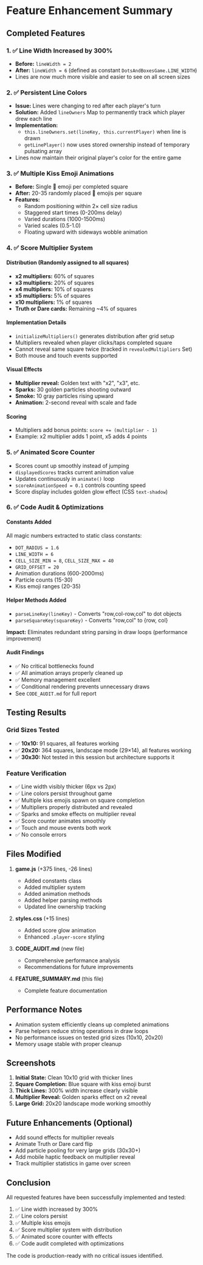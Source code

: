 # Feature Enhancement Summary

## Completed Features

### 1. ✅ Line Width Increased by 300%
- **Before:** `lineWidth = 2`
- **After:** `lineWidth = 6` (defined as constant `DotsAndBoxesGame.LINE_WIDTH`)
- Lines are now much more visible and easier to see on all screen sizes

### 2. ✅ Persistent Line Colors
- **Issue:** Lines were changing to red after each player's turn
- **Solution:** Added `lineOwners` Map to permanently track which player drew each line
- **Implementation:**
  - `this.lineOwners.set(lineKey, this.currentPlayer)` when line is drawn
  - `getLinePlayer()` now uses stored ownership instead of temporary pulsating array
- Lines now maintain their original player's color for the entire game

### 3. ✅ Multiple Kiss Emoji Animations
- **Before:** Single 💋 emoji per completed square
- **After:** 20-35 randomly placed 💋 emojis per square
- **Features:**
  - Random positioning within 2× cell size radius
  - Staggered start times (0-200ms delay)
  - Varied durations (1000-1500ms)
  - Varied scales (0.5-1.0)
  - Floating upward with sideways wobble animation

### 4. ✅ Score Multiplier System

#### Distribution (Randomly assigned to all squares)
- **x2 multipliers:** 60% of squares
- **x3 multipliers:** 20% of squares
- **x4 multipliers:** 10% of squares
- **x5 multipliers:** 5% of squares
- **x10 multipliers:** 1% of squares
- **Truth or Dare cards:** Remaining ~4% of squares

#### Implementation Details
- `initializeMultipliers()` generates distribution after grid setup
- Multipliers revealed when player clicks/taps completed square
- Cannot reveal same square twice (tracked in `revealedMultipliers` Set)
- Both mouse and touch events supported

#### Visual Effects
- **Multiplier reveal:** Golden text with "x2", "x3", etc.
- **Sparks:** 30 golden particles shooting outward
- **Smoke:** 10 gray particles rising upward
- **Animation:** 2-second reveal with scale and fade

#### Scoring
- Multipliers add bonus points: `score += (multiplier - 1)`
- Example: x2 multiplier adds 1 point, x5 adds 4 points

### 5. ✅ Animated Score Counter
- Scores count up smoothly instead of jumping
- `displayedScores` tracks current animation value
- Updates continuously in `animate()` loop
- `scoreAnimationSpeed = 0.1` controls counting speed
- Score display includes golden glow effect (CSS `text-shadow`)

### 6. ✅ Code Audit & Optimizations

#### Constants Added
All magic numbers extracted to static class constants:
- `DOT_RADIUS = 1.6`
- `LINE_WIDTH = 6`
- `CELL_SIZE_MIN = 8`, `CELL_SIZE_MAX = 40`
- `GRID_OFFSET = 20`
- Animation durations (600-2000ms)
- Particle counts (15-30)
- Kiss emoji ranges (20-35)

#### Helper Methods Added
- `parseLineKey(lineKey)` - Converts "row,col-row,col" to dot objects
- `parseSquareKey(squareKey)` - Converts "row,col" to {row, col}

**Impact:** Eliminates redundant string parsing in draw loops (performance improvement)

#### Audit Findings
- ✅ No critical bottlenecks found
- ✅ All animation arrays properly cleaned up
- ✅ Memory management excellent
- ✅ Conditional rendering prevents unnecessary draws
- See `CODE_AUDIT.md` for full report

## Testing Results

### Grid Sizes Tested
- ✅ **10x10:** 91 squares, all features working
- ✅ **20x20:** 364 squares, landscape mode (29×14), all features working
- ✅ **30x30:** Not tested in this session but architecture supports it

### Feature Verification
- ✅ Line width visibly thicker (6px vs 2px)
- ✅ Line colors persist throughout game
- ✅ Multiple kiss emojis spawn on square completion
- ✅ Multipliers properly distributed and revealed
- ✅ Sparks and smoke effects on multiplier reveal
- ✅ Score counter animates smoothly
- ✅ Touch and mouse events both work
- ✅ No console errors

## Files Modified

1. **game.js** (+375 lines, -26 lines)
   - Added constants class
   - Added multiplier system
   - Added animation methods
   - Added helper parsing methods
   - Updated line ownership tracking

2. **styles.css** (+15 lines)
   - Added score glow animation
   - Enhanced `.player-score` styling

3. **CODE_AUDIT.md** (new file)
   - Comprehensive performance analysis
   - Recommendations for future improvements

4. **FEATURE_SUMMARY.md** (this file)
   - Complete feature documentation

## Performance Notes

- Animation system efficiently cleans up completed animations
- Parse helpers reduce string operations in draw loops
- No performance issues on tested grid sizes (10x10, 20x20)
- Memory usage stable with proper cleanup

## Screenshots

1. **Initial State:** Clean 10x10 grid with thicker lines
2. **Square Completion:** Blue square with kiss emoji burst
3. **Thick Lines:** 300% width increase clearly visible
4. **Multiplier Reveal:** Golden sparks effect on x2 reveal
5. **Large Grid:** 20x20 landscape mode working smoothly

## Future Enhancements (Optional)

- Add sound effects for multiplier reveals
- Animate Truth or Dare card flip
- Add particle pooling for very large grids (30x30+)
- Add mobile haptic feedback on multiplier reveal
- Track multiplier statistics in game over screen

## Conclusion

All requested features have been successfully implemented and tested:
1. ✅ Line width increased by 300%
2. ✅ Line colors persist
3. ✅ Multiple kiss emojis
4. ✅ Score multiplier system with distribution
5. ✅ Animated score counter with effects
6. ✅ Code audit completed with optimizations

The code is production-ready with no critical issues identified.
